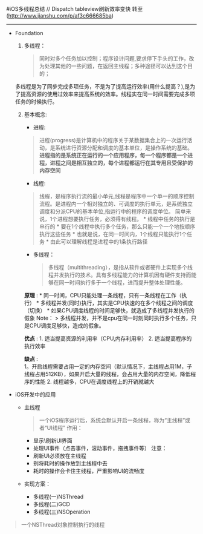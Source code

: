 #iOS多线程总结 // Dispatch tableview刷新效率变快
转至(http://www.jianshu.com/p/af3c666685ba)

***

* Foundation
	1. 多线程：
		> 同时对多个任务加以控制；程序设计问题,要求停下手头的工作，改为处理其他的一些问题，在返回主线程；多种途径可以达到这个目的；	

	 多线程是为了同步完成多项任务，不是为了提高运行效率(用什么提高？),是为了提高资源的使用过效率来提高系统的效率。线程实在同一时间需要完成多项任务的时候执行。
	 
	2. 基本概念:
		* 进程:
		> 进程(progress)是计算机中的程序关于某数据集合上的一次运行活动，是系统进行资源分配和调度的基本单位，是操作系统的基础。
		**进程指的是系统正在运行的一个应用程序，每一个程序都是一个进程，进程之间是相互独立的，每个进程都运行在其专用且受保护的内存空间**
		* 线程: 
		> 线程，是程序执行流的最小单元,线程是程序中一个单一的顺序控制流程。是进程内一个相对独立的、可调度的执行单元，是系统独立调度和分派CPU的基本单位,指运行中的程序的调度单位。
		简单来说，1个进程想要执行任务，必须得有线程。
			* 线程中任务的执行是串行的
			* 要在1个线程中执行多个任务，那么只能一个一个地按顺序执行这些任务
			* 也就是说，在同一时间内，1个线程只能执行1个任务
			* 由此可以理解线程是进程中的1条执行路径
		* 多线程：
		
			> 多线程（multithreading），是指从软件或者硬件上实现多个线程并发执行的技术。具有多线程能力的计算机因有硬件支持而能够在同一时间执行多于一个线程，进而提升整体处理性能。

		**原理** :
		 	* 同一时间，CPU只能处理一条线程，只有一条线程在工作（执行）
		 	* 多线程并发(同时)执行，其实是CPU快速的在多个线程之间的调度（切换）
		 	* 如果CPU调度线程的时间足够快，就造成了多线程并发执行的假象
		 	Note：
		 	> 多线程并发，并不是cpu在同一时刻同时执行多个任务，只是CPU调度足够快，造成的假象。 
		 	
		 **优点** :
		 	1. 适当提高资源的利用率（CPU,内存利用率）
		 	2. 适当提高程序的执行效率
		 	
		 **缺点** :	
		 	1。开启线程需要占用一定的内存空间（默认情况下，主线程占用1M，子线程占用512KB），如果开启大量的线程，会占用大量的内存空间，降低程序的性能
		 	2. 线程越多，CPU在调度线程上的开销就越大


* iOS开发中的应用
	- 主线程
	
		> 一个iOS程序运行后，系统会默认开启一条线程，称为“主线程”或者“UI线程”
	作用：
		* 显示\刷新UI界面
		* 处理UI事件（点击事件，滚动事件，拖拽事件等）
	注意：
		* 刷新UI必须放在主线程
		* 别将耗时的操作放到主线程中去
		* 耗时的操作会卡住主线程，严重影响UI的流畅度
	- 实现方案：
		* 多线程(一)NSThread
		* 多线程(二)GCD
		* 多线程(三)NSOperation



> 一个NSThread对象控制执行的线程

